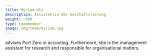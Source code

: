 ```yaml
---
title: Myriam Utz
description: Assistentin der Geschäftsleitung
weight: -500
type: teammember
image: img/team/myriam.jpg
---
```

advises Port Zero in accouting. Furthermore, she is the management assistant for research and responsible for organisational matters.
